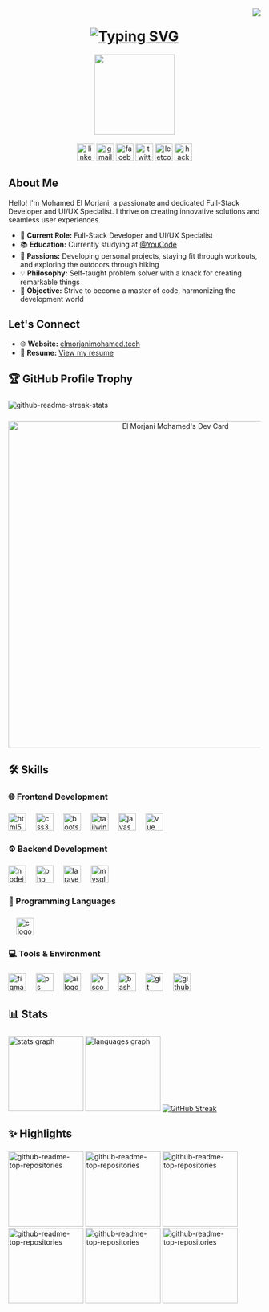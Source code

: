 <img align="right" src="https://visitor-badge.laobi.icu/badge?page_id=ElmorjaniMohamed.ElmorjaniMohamed">


<div align="center">
<h1 >
  <a href="https://git.io/typing-svg"><img src="https://readme-typing-svg.demolab.com?font=Fira+Code&weight=500&pause=1000&color=7FFF00&center=true&vCenter=true&random=false&width=435&lines=Hello%2C+There!+%F0%9F%91%8B;This+is+Mohamed+El+Morjani...;Nice+to+meet+you" alt="Typing SVG" /></a>
</h1>
</div>

<div align="center">
<img height="160" src="https://i.imgur.com/vI3CIl1.png" />
</div>

<br>

<div align="center">
  <a href="https://www.linkedin.com/in/mohamed-elmorjani/"><img src="https://img.shields.io/static/v1?message=LinkedIn&logo=linkedin&label=&color=0077B5&logoColor=white&labelColor=&style=for-the-badge" height="35" alt="linkedin logo"  /></a>
  <a href="mailto:elmorjanimohamed9@gmail.com"><img src="https://img.shields.io/static/v1?message=Gmail&logo=gmail&label=&color=D14836&logoColor=white&labelColor=&style=for-the-badge" height="35" alt="gmail logo"  /></a>
  <a href="https://www.facebook.com/mohamed.morjani.12"><img src="https://img.shields.io/static/v1?message=Facebook&logo=facebook&label=&color=1877F2&logoColor=white&labelColor=&style=for-the-badge" height="35" alt="facebook logo"  /></a>
  <a href="https://twitter.com/ElMORJANI01"><img src="https://img.shields.io/static/v1?message=Twitter&logo=twitter&label=&color=1DA1F2&logoColor=white&labelColor=&style=for-the-badge" height="35" alt="twitter logo"  /></a>
  <a href="https://leetcode.com/u/elmorjanimohamed9/"><img src="https://img.shields.io/badge/LeetCode-000000?style=for-the-badge&logo=LeetCode&logoColor=#d16c06" height="35" alt="leetcode logo"  /></a>
  <a href="https://www.hackerrank.com/profile/elmorjanimohame1"><img src="https://img.shields.io/badge/-Hackerrank-2EC866?style=for-the-badge&logo=HackerRank&logoColor=white" height="35" alt="hackerrank logo"  /></a>
</div>

## About Me

Hello! I'm Mohamed El Morjani, a passionate and dedicated Full-Stack Developer and UI/UX Specialist. I thrive on creating innovative solutions and seamless user experiences.

- 🔭 **Current Role:** Full-Stack Developer and UI/UX Specialist
- 📚 **Education:** Currently studying at [@YouCode](https://twitter.com/youcode18)
- 🌟 **Passions:** Developing personal projects, staying fit through workouts, and exploring the outdoors through hiking
- 💡 **Philosophy:** Self-taught problem solver with a knack for creating remarkable things
- 🎯 **Objective:** Strive to become a master of code, harmonizing the development world

## Let's Connect

- 🌐 **Website:** [elmorjanimohamed.tech](https://www.elmorjanimohamed.tech)
- 📄 **Resume:** [View my resume](https://online.publuu.com/493901/1108775)

## 🏆 GitHub Profile Trophy

###

<img src="https://github-profile-trophy.vercel.app/?username=ElmorjaniMohamed&theme=matrix" alt="github-readme-streak-stats">

###

<div align="center">
<a href="https://app.daily.dev/elmorjanimohamed"><img src="https://api.daily.dev/devcards/v2/3GnKSwj2WlQBa64mWxTuI.png?type=wide&r=qi4" width="652" alt="El Morjani Mohamed's Dev Card"/></a>
</div>

## 🛠️ Skills

### 🌐 Frontend Development

###

<div align="left">
  <img src="https://skillicons.dev/icons?i=html" height="35" alt="html5 logo"  />
  <img width="12" />
  <img src="https://skillicons.dev/icons?i=css" height="35" alt="css3 logo"  />
  <img width="12" />
  <img src="https://skillicons.dev/icons?i=bootstrap" height="35" alt="bootstrap logo"  />
  <img width="12" />
  <img src="https://skillicons.dev/icons?i=tailwind" height="35" alt="tailwindcss logo"  />
  <img width="12" />
  <img src="https://skillicons.dev/icons?i=js" height="35" alt="javascript logo"  />
  <img width="12" />
  <img src="https://skillicons.dev/icons?i=vue" height="35" alt="vue logo"  />
  <img width="12" />
</div>

###

### ⚙️ Backend Development

###

<div align="left">
  <img src="https://skillicons.dev/icons?i=nodejs" height="35" alt="nodejs logo"  />
  <img width="12" />
  <img src="https://skillicons.dev/icons?i=php" height="35" alt="php logo"  />
  <img width="12" />
  <img src="https://skillicons.dev/icons?i=laravel" height="35" alt="laravel logo"  />
  <img width="12" />
  <img src="https://skillicons.dev/icons?i=mysql" height="35" alt="mysql logo"  />
</div>

###

### 📄 Programming Languages

###

<div align="left">
<img width="12" />
<img src="https://skillicons.dev/icons?i=c" height="35" alt="c logo"  />
</div>

###

### 💻 Tools & Environment

###

<div align="left">
  <img src="https://skillicons.dev/icons?i=figma" height="35" alt="figma logo"  />
  <img width="12" />
  <img src="https://skillicons.dev/icons?i=ps" height="35" alt="ps logo"  />
  <img width="12" />
  <img src="https://skillicons.dev/icons?i=ai" height="35" alt="ai logo"  />
  <img width="12" />
  <img src="https://skillicons.dev/icons?i=vscode" height="35" alt="vscode logo"  />
  <img width="12" />
  <img src="https://skillicons.dev/icons?i=bash" height="35" alt="bash logo"  />
  <img width="12" />
  <img src="https://skillicons.dev/icons?i=git" height="35" alt="git logo"  />
  <img width="12" />
  <img src="https://skillicons.dev/icons?i=github" height="35" alt="github logo"  />
</div>

###

## 📊 Stats

###

<div align="left">
  <img src="https://github-readme-stats.vercel.app/api?username=ElmorjaniMohamed&theme=chartreuse-dark&show_icons=true" height="150" alt="stats graph"  />
  <img src="https://denvercoder1-github-readme-stats.vercel.app/api/top-langs?username=ElmorjaniMohamed&locale=en&hide_title=false&layout=compact&card_width=368&langs_count=6&theme=chartreuse-dark&hide_border=false" height="150" alt="languages graph"  />
  <a href="https://git.io/streak-stats"><img src="https://streak-stats.demolab.com?user=ElmorjaniMohamed&theme=chartreuse-dark&border_radius=4.2" alt="GitHub Streak" /></a>
</div>

###

## ✨ Highlights

###

<div align="left">
       <a href="https://github.com/ElmorjaniMohamed/pro-darna"><img height="150" src="https://denvercoder1-github-readme-stats.vercel.app/api/pin/?username=ElmorjaniMohamed&repo=pro-darna&disable_animations=false&theme=chartreuse-dark&hide_border=false&border_radius=5" alt="github-readme-top-repositories"></a>
    <a href="https://github.com/ElmorjaniMohamed/evento"><img height="150" src="https://denvercoder1-github-readme-stats.vercel.app/api/pin/?username=ElmorjaniMohamed&repo=evento&disable_animations=false&theme=chartreuse-dark&hide_border=false&border_radius=5" alt="github-readme-top-repositories"></a>
   <a href="https://github.com/ElmorjaniMohamed/WikiGenius"><img height="150" src="https://denvercoder1-github-readme-stats.vercel.app/api/pin/?username=ElmorjaniMohamed&repo=WikiGenius&disable_animations=false&theme=chartreuse-dark&hide_border=false&border_radius=5" alt="github-readme-top-repositories"></a>
   <a href="https://github.com/ElmorjaniMohamed/you-talent-app"><img height="150" src="https://denvercoder1-github-readme-stats.vercel.app/api/pin/?username=ElmorjaniMohamed&repo=you-talent-app&disable_animations=false&theme=chartreuse-dark&hide_border=false&border_radius=5" alt="github-readme-top-repositories"></a>
  <a href="https://github.com/ElmorjaniMohamed/chrih-daba"><img height="150" src="https://denvercoder1-github-readme-stats.vercel.app/api/pin/?username=ElmorjaniMohamed&repo=chrih-daba&disable_animations=false&theme=chartreuse-dark&hide_border=false&border_radius=5" alt="github-readme-top-repositories"></a>
  <a href="https://github.com/ElmorjaniMohamed/Taskify-Vue"><img height="150" src="https://denvercoder1-github-readme-stats.vercel.app/api/pin/?username=ElmorjaniMohamed&repo=Taskify-Vue&disable_animations=false&theme=chartreuse-dark&hide_border=false&border_radius=5" alt="github-readme-top-repositories"></a>
</div>

###
